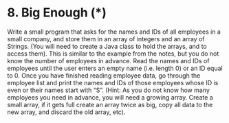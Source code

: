 # 8. Big Enough (*)
Write a small program that asks for the names and IDs of all employees in a small company, 
and store them in an array of integers and an array of Strings. (You will need to create
a Java class to hold the arrays, and to access them).
This is similar to the example from the notes, but you do not know the number of employees 
in advance. Read the names and IDs of employees until the user enters an empty name 
(i.e. length 0) or an ID equal to 0. Once you have finished reading employee data, go 
through the employee list and print the names and IDs of those employees whose ID is even 
or their names start with “S”. (Hint: As you do not know how many employees you need in 
advance, you will need a growing array. Create a small array, if it gets full create an 
array twice as big, copy all data to the new array, and discard the old array, etc).